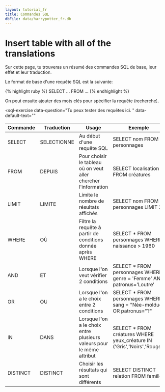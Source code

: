```yaml
---
layout: tutorial_fr
title: Commandes SQL
dbFile: data/harrypotter_fr.db
---
```


# Insert table with all of the translations
Sur cette page, tu trouveras un résumé des commandes SQL de base, leur effet et leur traduction.

Le format de base d'une requête SQL est la suivante:

{% highlight ruby %}
SELECT ... FROM ... 
{% endhighlight %}

On peut ensuite ajouter des mots clés pour spécifier la requête (recherche). 

<sql-exercise
  data-question="Tu peux tester des requêtes ici. "
  data-default-text=""
  ></sql-exercise>

<table class='datatable'>
<thead>
  <tr>
    <th>Commande</th>
    <th>Traduction</th>
    <th>Usage</th>
    <th>Exemple</th>
  </tr>
</thead>
<tbody>
  <tr>
    <td>SELECT</td>
    <td>SELECTIONNE</td>
    <td>Au début d'une requête SQL</td>
    <td>SELECT nom FROM personnages </td>
  </tr>
  <tr>
    <td>FROM</td>
    <td>DEPUIS</td>
    <td>Pour choisir le tableau où on veut aller chercher l'information</td>
    <td>SELECT localisation FROM créatures</td>
  </tr>
  <tr>
    <td>LIMIT</td>
    <td>LIMITE</td>
    <td>Limite le nombre de résultats affichés</td>
    <td>SELECT nom FROM personnages LIMIT 3</td>
  </tr>
  <tr>
    <td>WHERE</td>
    <td>OÙ</td>
    <td>Filtre la requête à partir de conditions donnée après WHERE</td>
    <td>SELECT * FROM personnages WHERE naissance &gt; 1960</td>
  </tr>
  <tr>
    <td>AND</td>
    <td>ET</td>
    <td>Lorsque l'on veut vérifier 2 conditions</td>
    <td>SELECT * FROM personnages WHERE genre = 'Femme' AND patronus='Loutre'</td>
  </tr>
  <tr>
    <td>OR</td>
    <td>OU</td>
    <td>Lorsque l'on a le choix entre 2 conditions<br></td>
    <td>SELECT * FROM personnages WHERE sang = "Née-moldue" OR patronus="?"</td>
  </tr>
  <tr>
    <td>IN</td>
    <td>DANS</td>
    <td>Lorsque l'on a le choix entre plusieurs valeurs pour le même attribut</td>
    <td>SELECT * FROM créatures WHERE yeux_créature IN ('Gris','Noirs','Rouge')</td>
  </tr>
  <tr>
    <td>DISTINCT</td>
    <td>DISTINCT</td>
    <td>Choisir les résultats qui sont différents</td>
    <td>SELECT DISTINCT relation FROM famille </td>
  </tr>
</tbody>
</table>
